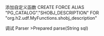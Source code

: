 添加自定义函数
CREATE FORCE ALIAS "PG_CATALOG"."SHOBJ_DESCRIPTION" FOR "org.h2.udf.MyFunctions.shobj_description"


调试
Parser >Prepared parse(String sql)